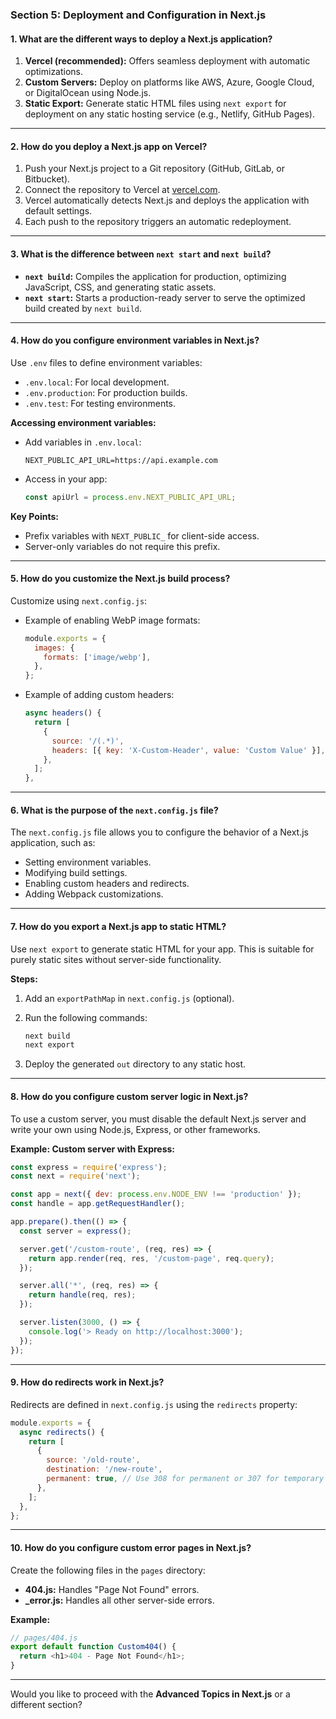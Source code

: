 


### **Section 5: Deployment and Configuration in Next.js**

#### **1. What are the different ways to deploy a Next.js application?**

1. **Vercel (recommended):** Offers seamless deployment with automatic optimizations.
2. **Custom Servers:** Deploy on platforms like AWS, Azure, Google Cloud, or DigitalOcean using Node.js.
3. **Static Export:** Generate static HTML files using `next export` for deployment on any static hosting service (e.g., Netlify, GitHub Pages).

---

#### **2. How do you deploy a Next.js app on Vercel?**

1. Push your Next.js project to a Git repository (GitHub, GitLab, or Bitbucket).
2. Connect the repository to Vercel at [vercel.com](https://vercel.com/).
3. Vercel automatically detects Next.js and deploys the application with default settings.
4. Each push to the repository triggers an automatic redeployment.

---

#### **3. What is the difference between `next start` and `next build`?**

- **`next build`:** Compiles the application for production, optimizing JavaScript, CSS, and generating static assets.
- **`next start`:** Starts a production-ready server to serve the optimized build created by `next build`.

---

#### **4. How do you configure environment variables in Next.js?**

Use `.env` files to define environment variables:

- `.env.local`: For local development.
- `.env.production`: For production builds.
- `.env.test`: For testing environments.

**Accessing environment variables:**

- Add variables in `.env.local`:
    
    ```env
    NEXT_PUBLIC_API_URL=https://api.example.com
    ```
    
- Access in your app:
    
    ```javascript
    const apiUrl = process.env.NEXT_PUBLIC_API_URL;
    ```
    

**Key Points:**

- Prefix variables with `NEXT_PUBLIC_` for client-side access.
- Server-only variables do not require this prefix.

---

#### **5. How do you customize the Next.js build process?**

Customize using `next.config.js`:

- Example of enabling WebP image formats:
    
    ```javascript
    module.exports = {
      images: {
        formats: ['image/webp'],
      },
    };
    ```
    
- Example of adding custom headers:
    
    ```javascript
    async headers() {
      return [
        {
          source: '/(.*)',
          headers: [{ key: 'X-Custom-Header', value: 'Custom Value' }],
        },
      ];
    },
    ```
    

---

#### **6. What is the purpose of the `next.config.js` file?**

The `next.config.js` file allows you to configure the behavior of a Next.js application, such as:

- Setting environment variables.
- Modifying build settings.
- Enabling custom headers and redirects.
- Adding Webpack customizations.

---

#### **7. How do you export a Next.js app to static HTML?**

Use `next export` to generate static HTML for your app. This is suitable for purely static sites without server-side functionality.

**Steps:**

1. Add an `exportPathMap` in `next.config.js` (optional).
2. Run the following commands:
    
    ```bash
    next build
    next export
    ```
    
3. Deploy the generated `out` directory to any static host.

---

#### **8. How do you configure custom server logic in Next.js?**

To use a custom server, you must disable the default Next.js server and write your own using Node.js, Express, or other frameworks.

**Example: Custom server with Express:**

```javascript
const express = require('express');
const next = require('next');

const app = next({ dev: process.env.NODE_ENV !== 'production' });
const handle = app.getRequestHandler();

app.prepare().then(() => {
  const server = express();

  server.get('/custom-route', (req, res) => {
    return app.render(req, res, '/custom-page', req.query);
  });

  server.all('*', (req, res) => {
    return handle(req, res);
  });

  server.listen(3000, () => {
    console.log('> Ready on http://localhost:3000');
  });
});
```

---

#### **9. How do redirects work in Next.js?**

Redirects are defined in `next.config.js` using the `redirects` property:

```javascript
module.exports = {
  async redirects() {
    return [
      {
        source: '/old-route',
        destination: '/new-route',
        permanent: true, // Use 308 for permanent or 307 for temporary
      },
    ];
  },
};
```

---

#### **10. How do you configure custom error pages in Next.js?**

Create the following files in the `pages` directory:

- **404.js:** Handles "Page Not Found" errors.
- **_error.js:** Handles all other server-side errors.

**Example:**

```javascript
// pages/404.js
export default function Custom404() {
  return <h1>404 - Page Not Found</h1>;
}
```

---

Would you like to proceed with the **Advanced Topics in Next.js** or a different section?